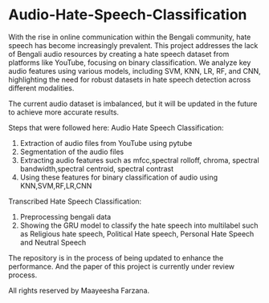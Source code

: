 # Audio-Hate-Speech-Classification

With the rise in online communication within the Bengali community, hate speech has become increasingly prevalent. This project addresses the lack of Bengali audio resources by creating a hate speech dataset from platforms like YouTube, focusing on binary classification. We analyze key audio features using various models, including SVM, KNN, LR, RF, and CNN, highlighting the need for robust datasets in hate speech detection across different modalities.

The current audio dataset is imbalanced, but it will be updated in the future to achieve more accurate results.

Steps that were followed here:
Audio Hate Speech Classification:

1. Extraction of audio files from YouTube using pytube
2. Segmentation of the audio files
3. Extracting audio features such as mfcc,spectral rolloff, chroma, spectral bandwidth,spectral centroid, spectral contrast
4. Using these features for binary classification of audio using KNN,SVM,RF,LR,CNN

Transcribed Hate Speech Classification:

1. Preprocessing bengali data
2. Showing the GRU model to classify the hate speech into multilabel such as Religious hate speech, Political Hate speech, Personal Hate Speech and Neutral Speech

The repository is in the process of being updated to enhance the performance. And the paper of this project is currently under review process.

All rights reserved by Maayeesha Farzana.
